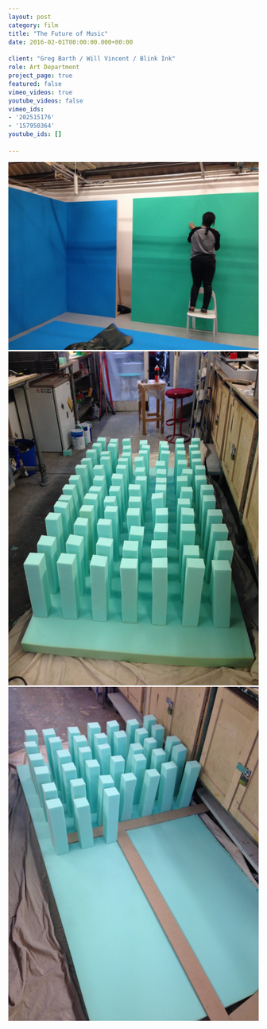 ```yaml
---
layout: post
category: film
title: "The Future of Music"
date: 2016-02-01T00:00:00.000+00:00

client: "Greg Barth / Will Vincent / Blink Ink"
role: Art Department
project_page: true
featured: false
vimeo_videos: true
youtube_videos: false
vimeo_ids:
- '202515176'
- '157950364'
youtube_ids: []

---
```


![](/uploads/IMG_4631.jpg)![](/uploads/IMG_4614.jpg)![](/uploads/IMG_4610.jpg)